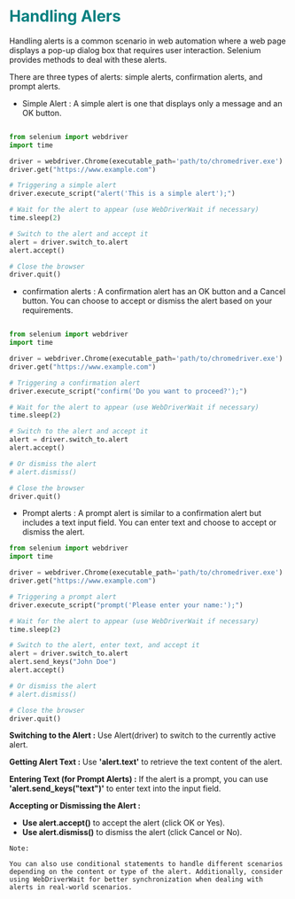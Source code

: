 
# <span style="color:teal;">**Handling Alers**

Handling alerts is a common scenario in web automation where a web page displays a pop-up dialog box that requires user interaction. Selenium provides methods to deal with these alerts.    

There are three types of alerts: simple alerts, confirmation alerts, and prompt alerts.   

* Simple Alert : 
A simple alert is one that displays only a message and an OK button.

```python

from selenium import webdriver
import time

driver = webdriver.Chrome(executable_path='path/to/chromedriver.exe')
driver.get("https://www.example.com")

# Triggering a simple alert
driver.execute_script("alert('This is a simple alert');")

# Wait for the alert to appear (use WebDriverWait if necessary)
time.sleep(2)

# Switch to the alert and accept it
alert = driver.switch_to.alert
alert.accept()

# Close the browser
driver.quit()

```

* confirmation alerts : 
A confirmation alert has an OK button and a Cancel button. You can choose to accept or dismiss the alert based on your requirements.

```python

from selenium import webdriver
import time

driver = webdriver.Chrome(executable_path='path/to/chromedriver.exe')
driver.get("https://www.example.com")

# Triggering a confirmation alert
driver.execute_script("confirm('Do you want to proceed?');")

# Wait for the alert to appear (use WebDriverWait if necessary)
time.sleep(2)

# Switch to the alert and accept it
alert = driver.switch_to.alert
alert.accept()

# Or dismiss the alert
# alert.dismiss()

# Close the browser
driver.quit()

```

* Prompt alerts :
A prompt alert is similar to a confirmation alert but includes a text input field. You can enter text and choose to accept or dismiss the alert.

```python
from selenium import webdriver
import time

driver = webdriver.Chrome(executable_path='path/to/chromedriver.exe')
driver.get("https://www.example.com")

# Triggering a prompt alert
driver.execute_script("prompt('Please enter your name:');")

# Wait for the alert to appear (use WebDriverWait if necessary)
time.sleep(2)

# Switch to the alert, enter text, and accept it
alert = driver.switch_to.alert
alert.send_keys("John Doe")
alert.accept()

# Or dismiss the alert
# alert.dismiss()

# Close the browser
driver.quit()

```

**Switching to the Alert :** Use Alert(driver) to switch to the currently active alert.

**Getting Alert Text :** Use **'alert.text'** to retrieve the text content of the alert.

**Entering Text (for Prompt Alerts) :** If the alert is a prompt, you can use **'alert.send_keys("text")'** to enter text into the input field.

**Accepting or Dismissing the Alert :**  
- **Use alert.accept()** to accept the alert (click OK or Yes).   
- **Use alert.dismiss()** to dismiss the alert (click Cancel or No).

```
Note: 

You can also use conditional statements to handle different scenarios depending on the content or type of the alert. Additionally, consider using WebDriverWait for better synchronization when dealing with alerts in real-world scenarios.

```